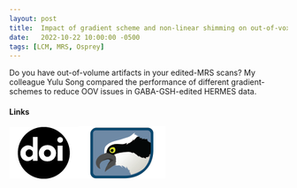 ```yaml
---
layout: post
title:  Impact of gradient scheme and non-linear shimming on out-of-voxel echo artifacts in edited MRS
date:   2022-10-22 10:00:00 -0500
tags: [LCM, MRS, Osprey]
---
```


Do you have out-of-volume artifacts in your edited-MRS scans? My colleague Yulu Song compared the performance of different gradient-schemes to reduce OOV issues in GABA-GSH-edited HERMES data.

#### Links
[![Paper](/assets/img/doi.png)](https://doi.org/10.1002/nbm.4839)[![Analysis](/assets/img/Osprey.png)](https://github.com/schorschinho/osprey)
